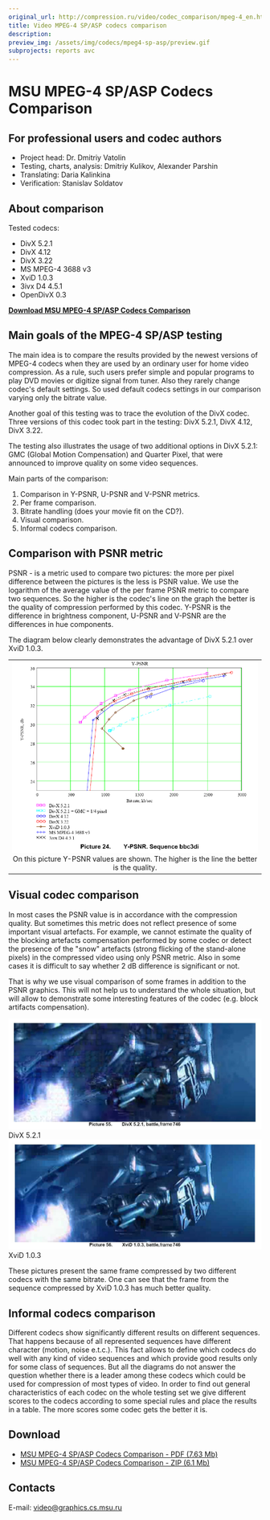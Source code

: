 ```yaml
---
original_url: http://compression.ru/video/codec_comparison/mpeg-4_en.html
title: Video MPEG-4 SP/ASP codecs comparison
description: 
preview_img: /assets/img/codecs/mpeg4-sp-asp/preview.gif
subprojects: reports avc
---
```


# MSU MPEG-4 SP/ASP Codecs Comparison

## For professional users and codec authors

* Project head: Dr. Dmitriy Vatolin  
* Testing, charts, analysis: Dmitriy Kulikov, Alexander Parshin  
* Translating: Daria Kalinkina  
* Verification: Stanislav Soldatov  

## About comparison

Tested codecs:

-   DivX 5.2.1
-   DivX 4.12
-   DivX 3.22
-   MS MPEG-4 3688 v3
-   XviD 1.0.3
-   3ivx D4 4.5.1
-   OpenDivX 0.3

**[Download MSU MPEG-4 SP/ASP Codecs
Comparison](http://compression.ru/video/codec_comparison/pdf/MSU_MPEG4_Comparison_eng.pdf)**  
  

## Main goals of the MPEG-4 SP/ASP testing

The main idea is to compare the results provided by the newest versions
of MPEG-4 codecs when they are used by an ordinary user for home video
compression. As a rule, such users prefer simple and popular programs to
play DVD movies or digitize signal from tuner. Also they rarely change
codec's default settings. So used default codecs settings in our
comparison varying only the bitrate value.

Another goal of this testing was to trace the evolution of the DivX
codec. Three versions of this codec took part in the testing: DivX 5.2.1, DivX 4.12, DivX 3.22.

The testing also illustrates the usage of two additional options in DivX 5.2.1: GMC
(Global Motion Compensation) and Quarter Pixel, that were
announced to improve quality on some video sequences.

Main parts of the comparison:

1.  Comparison in Y-PSNR, U-PSNR and V-PSNR metrics.
2.  Per frame comparison.
3.  Bitrate handling (does your movie fit on the CD?).
4.  Visual comparison.
5.  Informal codecs comparison.

## Comparison with PSNR metric

PSNR - is a metric used to compare two pictures: the more per pixel
difference between the pictures is the less is PSNR value. We use the
logarithm of the average value of the per frame PSNR metric to compare
two sequences. So the higher is the codec's line on the graph the better
is the quality of compression performed by this codec. Y-PSNR is the
difference in brightness component, U-PSNR and V-PSNR are the
differences in hue components.

The diagram below clearly demonstrates the advantage of DivX 5.2.1 over XviD 1.0.3.

<table class="center" style="text-align: center">
<tbody>
<tr class="odd">
<td><img src="/assets/img/codecs/mpeg4-sp-asp/mpeg-4_psnr.png" /><br />
On this picture Y-PSNR values are shown. The higher is the line the better is the quality.<br />
</td>
</tr>
</tbody>
</table>

## Visual codec comparison

In most cases the PSNR value is in accordance with the compression
quality. But sometimes this metric does not reflect presence of some
important visual artefacts. For example, we cannot estimate the quality
of the blocking artefacts compensation performed by some codec or detect
the presence of the "snow" artefacts (strong flicking of the stand-alone
pixels) in the compressed video using only PSNR metric. Also in some
cases it is difficult to say whether 2 dB difference is significant or
not.

That is why we use visual comparison of some frames in addition to the
PSNR graphics. This will not help us to understand the whole situation,
but will allow to demonstrate some interesting features of the codec
(e.g. block artifacts compensation).

<div class="center">
<div>
<img src="/assets/img/codecs/mpeg4-sp-asp/divx.jpg" alt="DivX 5.2.1 "><br/>  
DivX 5.2.1
</div>
</div>

<div class="center">
<div>
<img src="/assets/img/codecs/mpeg4-sp-asp/xvid.jpg" alt="XviD 1.0.3 "><br/> 
XviD 1.0.3
</div>
</div>

These pictures present the same frame compressed by two different codecs
with the same bitrate. One can see that the frame from the sequence
compressed by XviD 1.0.3 has much better quality.

## Informal codecs comparison

Different codecs show significantly different results on different
sequences. That happens because of all represented sequences have
different character (motion, noise e.t.c.). This fact allows to define
which codecs do well with any kind of video sequences and which provide
good results only for some class of sequences. But all the diagrams do
not answer the question whether there is a leader among these codecs
which could be used for compression of most types of video. In order to
find out general characteristics of each codec on the whole testing set
we give different scores to the codecs according to some special rules
and place the results in a table. The more scores some codec gets the
better it is.

## Download

-   [MSU MPEG-4 SP/ASP Codecs Comparison - PDF (7.63
    Mb)](http://compression.ru/video/codec_comparison/pdf/MSU_MPEG4_Comparison_eng.pdf)
-   [MSU MPEG-4 SP/ASP Codecs Comparison - ZIP (6.1
    Mb)](http://compression.ru/video/codec_comparison/zip/MSU_MPEG4_Comparison_eng.zip)

## Contacts

E-mail: <video@graphics.cs.msu.ru>


